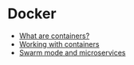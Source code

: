 # Docker

- [What are containers?](https://github.com/KiraDiShira/Docker/blob/master/WhatAreContainers/Readme.md#what-are-containers)
- [Working with containers](https://github.com/KiraDiShira/Docker/blob/master/WorkingWithContainers/Readme.md#working-with-containers)
- [Swarm mode and microservices](https://github.com/KiraDiShira/Docker/blob/master/SwarmModeAndMicroservices/Readme.md#swarm-mode-and-microservices)
